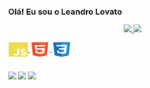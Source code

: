 ### Olá! Eu sou o Leandro Lovato


<div align="center">
  <a href="https://github.com/Lovatol">
  <img height="180em" src="https://github-readme-stats.vercel.app/api?username=Lovatol&show_icons=true&theme=dark&include_all_commits=true&count_private=true"/>
  <img height="180em" src="https://github-readme-stats.vercel.app/api/top-langs/?username=Lovatol&layout=compact&langs_count=7&theme=dark"/>
</div>

 <div style="display: inline_block"><br>
  <img align="center" alt="LE-Js" height="30" width="40" src="https://raw.githubusercontent.com/devicons/devicon/master/icons/javascript/javascript-plain.svg">
  <img align="center" alt="Le-HTML" height="30" width="40" src="https://raw.githubusercontent.com/devicons/devicon/master/icons/html5/html5-original.svg">
  <img align="center" alt="LE-CSS" height="30" width="40" src="https://raw.githubusercontent.com/devicons/devicon/master/icons/css3/css3-original.svg">
</div>
  
 ##
  
  <a href="https://discord.gg/STmbk74cPJ" target="_blank"><img src="https://img.shields.io/badge/Discord-7289DA?style=for-the-badge&logo=discord&logoColor=white" target="_blank"></a> 
  <a href = "mailto:leandro.lovato83@gmail.com"><img src="https://img.shields.io/badge/-Gmail-d93025?style=for-the-badge&logo=gmail&logoColor=white" target="_blank"></a>
  <a href="https://www.linkedin.com/in/leandro-lovato-30a5b657" target="_blank"><img src="https://img.shields.io/badge/-LinkedIn-%230077B5?style=for-the-badge&logo=linkedin&logoColor=white" target="_blank"></a> 
